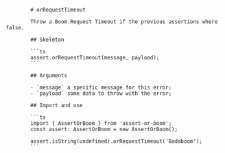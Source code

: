             # orRequestTimeout

            Throw a Boom.Request Timeout if the previous assertions where false.

            ## Skeleton

            ```ts
            assert.orRequestTimeout(message, payload);
            ```

            ## Arguments

            - `message` a specific message for this error;
            - `payload` some data to throw with the error;

            ## Import and use

            ```ts
            import { AssertOrBoom } from 'assert-or-boom';
            const assert: AssertOrBoom = new AssertOrBoom();

            assert.isString(undefined).orRequestTimeout('Badaboom');
            ```
